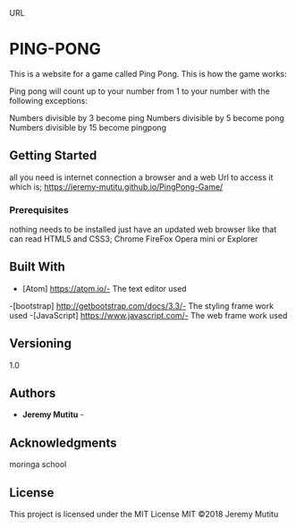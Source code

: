 
URL
# PING-PONG

This is a website for a game called Ping Pong.
This is how the game works:

Ping pong will count up to your number from 1 to your number with the following exceptions:

Numbers divisible by 3 become ping
Numbers divisible by 5 become pong
Numbers divisible by 15 become pingpong


## Getting Started

all you need is internet connection a browser and a web Url to access it which is; https://jeremy-mutitu.github.io/PingPong-Game/

### Prerequisites

nothing needs to be installed just have an updated web browser like that can read HTML5 and CSS3;
 Chrome
 FireFox
 Opera mini
or Explorer

## Built With

-   [Atom] <https://atom.io/-> The text editor used

\-[bootstrap] <http://getbootstrap.com/docs/3.3/-> The styling frame work used
\-[JavaScript] <https://www.javascript.com/-> The web frame work used

## Versioning

1.0

## Authors

-   **Jeremy Mutitu** -

## Acknowledgments

moringa school

## License

This project is licensed under the MIT License
MIT
©2018 Jeremy Mutitu
